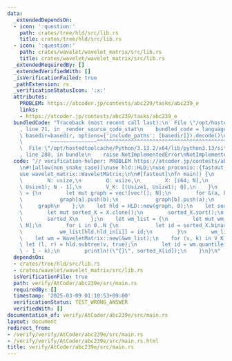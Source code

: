 ```yaml
---
data:
  _extendedDependsOn:
  - icon: ':question:'
    path: crates/tree/hld/src/lib.rs
    title: crates/tree/hld/src/lib.rs
  - icon: ':question:'
    path: crates/wavelet/wavelet_matrix/src/lib.rs
    title: crates/wavelet/wavelet_matrix/src/lib.rs
  _extendedRequiredBy: []
  _extendedVerifiedWith: []
  _isVerificationFailed: true
  _pathExtension: rs
  _verificationStatusIcon: ':x:'
  attributes:
    PROBLEM: https://atcoder.jp/contests/abc239/tasks/abc239_e
    links:
    - https://atcoder.jp/contests/abc239/tasks/abc239_e
  bundledCode: "Traceback (most recent call last):\n  File \"/opt/hostedtoolcache/Python/3.13.2/x64/lib/python3.13/site-packages/onlinejudge_verify/documentation/build.py\"\
    , line 71, in _render_source_code_stat\n    bundled_code = language.bundle(stat.path,\
    \ basedir=basedir, options={'include_paths': [basedir]}).decode()\n          \
    \         ~~~~~~~~~~~~~~~^^^^^^^^^^^^^^^^^^^^^^^^^^^^^^^^^^^^^^^^^^^^^^^^^^^^^^^^^^^^^^^^^^\n\
    \  File \"/opt/hostedtoolcache/Python/3.13.2/x64/lib/python3.13/site-packages/onlinejudge_verify/languages/rust.py\"\
    , line 288, in bundle\n    raise NotImplementedError\nNotImplementedError\n"
  code: "// verification-helper: PROBLEM https://atcoder.jp/contests/abc239/tasks/abc239_e\n\
    \n#![allow(non_snake_case)]\nuse hld::HLD;\nuse proconio::{fastout, input, marker::Usize1};\n\
    use wavelet_matrix::WaveletMatrix;\n\n#[fastout]\nfn main() {\n    input! {\n\
    \        N: usize,\n        Q: usize,\n        X: [i64; N],\n        A_B: [(Usize1,\
    \ Usize1); N - 1],\n        V_K: [(Usize1, Usize1); Q],\n    }\n    let graph\
    \ = {\n        let mut graph = vec![vec![]; N];\n        for &(a, b) in &A_B {\n\
    \            graph[a].push(b);\n            graph[b].push(a);\n        }\n   \
    \     graph\n    };\n    let hld = HLD::new(graph, 0);\n    let sorted_X = {\n\
    \        let mut sorted_X = X.clone();\n        sorted_X.sort();\n        sorted_X.dedup();\n\
    \        sorted_X\n    };\n    let wm_list = {\n        let mut wm_list = vec![0;\
    \ N];\n        for i in 0..N {\n            let id = sorted_X.binary_search(&X[i]).unwrap();\n\
    \            wm_list[hld.hld_in[i]] = id;\n        }\n        wm_list\n    };\n\
    \    let wm = WaveletMatrix::new(&wm_list);\n    for (v, k) in V_K {\n       \
    \ let (l, r) = hld.subtree(v, true);\n        let id = wm.quantile(l..r, r - l\
    \ - 1 - k);\n        println!(\"{}\", sorted_X[id]);\n    }\n}\n"
  dependsOn:
  - crates/tree/hld/src/lib.rs
  - crates/wavelet/wavelet_matrix/src/lib.rs
  isVerificationFile: true
  path: verify/AtCoder/abc239e/src/main.rs
  requiredBy: []
  timestamp: '2025-03-09 01:10:53+09:00'
  verificationStatus: TEST_WRONG_ANSWER
  verifiedWith: []
documentation_of: verify/AtCoder/abc239e/src/main.rs
layout: document
redirect_from:
- /verify/verify/AtCoder/abc239e/src/main.rs
- /verify/verify/AtCoder/abc239e/src/main.rs.html
title: verify/AtCoder/abc239e/src/main.rs
---
```

